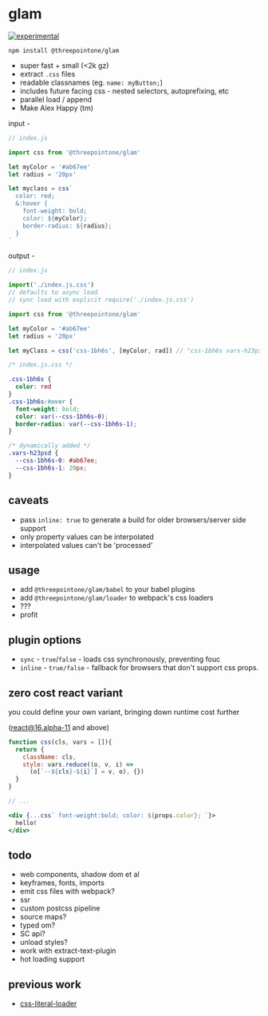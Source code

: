 # glam

[![experimental](http://badges.github.io/stability-badges/dist/experimental.svg)](http://github.com/badges/stability-badges)

`npm install @threepointone/glam`

- super fast + small (<2k gz)
- extract `.css` files 
- readable classnames (eg. `name: myButton;`)
- includes future facing css - nested selectors, autoprefixing, etc 
- parallel load / append 
- Make Alex Happy (tm)

input -
```jsx
// index.js

import css from '@threepointone/glam'

let myColor = '#ab67ee'
let radius = '20px'

let myclass = css`
  color: red;
  &:hover {
    font-weight: bold;
    color: ${myColor};
    border-radius: ${radius};
  }
`

```

output -
```jsx
// index.js

import('./index.js.css') 
// defaults to async load
// sync load with explicit require('./index.js.css')

import css from '@threepointone/glam'

let myColor = '#ab67ee'
let radius = '20px'

let myClass = css('css-1bh6s', [myColor, rad]) // "css-1bh6s vars-h23psd"
```

```css
/* index.js.css */

.css-1bh6s {
  color: red
}
.css-1bh6s:hover {
  font-weight: bold;
  color: var(--css-1bh6s-0);
  border-radius: var(--css-1bh6s-1);
}

/* dynamically added */
.vars-h23psd {
  --css-1bh6s-0: #ab67ee;
  --css-1bh6s-1: 20px;
}

```

caveats
---

- pass `inline: true` to generate a build for older browsers/server side support 
- only property values can be interpolated
- interpolated values can't be 'processed'


usage
---

- add `@threepointone/glam/babel` to your babel plugins 
- add `@threepointone/glam/loader` to webpack's css loaders
- ???
- profit


plugin options
---

- `sync` - `true`/`false` - loads css synchronously, preventing fouc 
- `inline` - `true/false` - fallback for browsers that don't support css props.



zero cost react variant
---

you could define your own variant, bringing down runtime cost further

(react@16.alpha-11 and above)

```jsx
function css(cls, vars = []){
  return {
    className: cls,
    style: vars.reduce((o, v, i) => 
      (o[`--${cls}-${i}`] = v, o), {})
  }
}

// ...

<div {...css` font-weight:bold; color: ${props.color}; `}>
  hello!
</div>

```


todo
---
- web components, shadow dom et al
- keyframes, fonts, imports 
- emit css files with webpack?
- ssr
- custom postcss pipeline
- source maps?
- typed om?
- SC api?
- unload styles?
- work with extract-text-plugin
- hot loading support 


previous work
---

- [css-literal-loader](https://github.com/4Catalyzer/css-literal-loader)